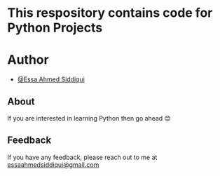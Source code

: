 # This respository contains code for Python Projects


# Author

- [@Essa Ahmed Siddiqui](https://github.com/EssaAhmd/)

## About
If you are interested in learning Python then go ahead 😊


## Feedback

If you have any feedback, please reach out to me at essaahmedsiddiqui@gmail.com
